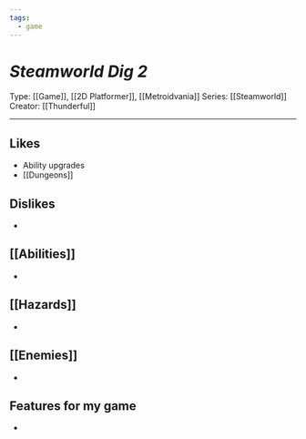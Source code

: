 ```yaml
---
tags:
  - game
---
```

# _Steamworld Dig 2_

Type: [[Game]], [[2D Platformer]], [[Metroidvania]]
Series: [[Steamworld]]
Creator: [[Thunderful]]

----





## Likes
* Ability upgrades
* [[Dungeons]]

## Dislikes
* 

## [[Abilities]]
* 

## [[Hazards]]
* 

## [[Enemies]]
* 

## Features for my game
* 